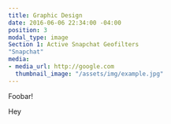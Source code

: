 ```yaml
---
title: Graphic Design
date: 2016-06-06 22:34:00 -04:00
position: 3
modal_type: image
Section 1: Active Snapchat Geofilters
"Snapchat"
media:
- media_url: http://google.com
  thumbnail_image: "/assets/img/example.jpg"
---
```


Foobar!


Hey
